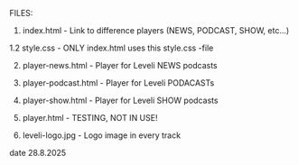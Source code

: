 FILES: 

1. index.html - Link to difference players (NEWS, PODCAST, SHOW, etc...)

1.2 style.css - ONLY index.html uses this style.css -file

2. player-news.html - Player for Leveli NEWS podcasts

3. player-podcast.html - Player for Leveli PODACASTs

4. player-show.html - Player for Leveli SHOW podcasts
	
5. player.html - TESTING, NOT IN USE!

6. leveli-logo.jpg - Logo image in every track

date 28.8.2025
